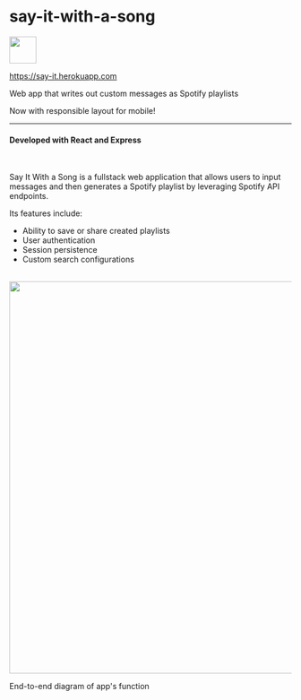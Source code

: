 # say-it-with-a-song 

<img src="https://user-images.githubusercontent.com/36974651/87364099-4e41d880-c538-11ea-8b16-26016a4e78e9.png" width="48">

https://say-it.herokuapp.com

Web app that writes out custom messages as Spotify playlists

Now with responsible layout for mobile!

-----

#### Developed with React and Express

<br/>

Say It With a Song is a fullstack web application that allows users to input messages and then generates a Spotify playlist by leveraging Spotify API endpoints.

Its features include:

* Ability to save or share created playlists
* User authentication
* Session persistence
* Custom search configurations


<br/>

<img src="https://user-images.githubusercontent.com/36974651/87363956-f905c700-c537-11ea-98b1-6ba0c90a1f50.png" width="700px">

End-to-end diagram of app's function
